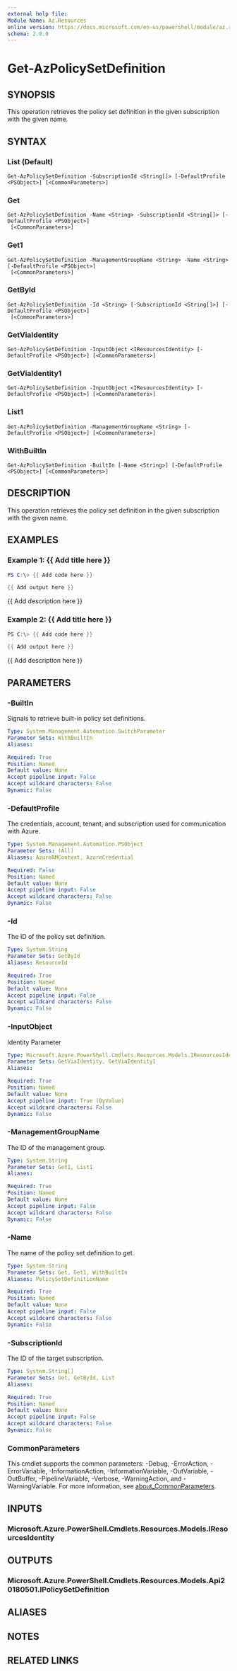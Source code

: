 ```yaml
---
external help file:
Module Name: Az.Resources
online version: https://docs.microsoft.com/en-us/powershell/module/az.resources/get-azpolicysetdefinition
schema: 2.0.0
---
```


# Get-AzPolicySetDefinition

## SYNOPSIS
This operation retrieves the policy set definition in the given subscription with the given name.

## SYNTAX

### List (Default)
```
Get-AzPolicySetDefinition -SubscriptionId <String[]> [-DefaultProfile <PSObject>] [<CommonParameters>]
```

### Get
```
Get-AzPolicySetDefinition -Name <String> -SubscriptionId <String[]> [-DefaultProfile <PSObject>]
 [<CommonParameters>]
```

### Get1
```
Get-AzPolicySetDefinition -ManagementGroupName <String> -Name <String> [-DefaultProfile <PSObject>]
 [<CommonParameters>]
```

### GetById
```
Get-AzPolicySetDefinition -Id <String> [-SubscriptionId <String[]>] [-DefaultProfile <PSObject>]
 [<CommonParameters>]
```

### GetViaIdentity
```
Get-AzPolicySetDefinition -InputObject <IResourcesIdentity> [-DefaultProfile <PSObject>] [<CommonParameters>]
```

### GetViaIdentity1
```
Get-AzPolicySetDefinition -InputObject <IResourcesIdentity> [-DefaultProfile <PSObject>] [<CommonParameters>]
```

### List1
```
Get-AzPolicySetDefinition -ManagementGroupName <String> [-DefaultProfile <PSObject>] [<CommonParameters>]
```

### WithBuiltIn
```
Get-AzPolicySetDefinition -BuiltIn [-Name <String>] [-DefaultProfile <PSObject>] [<CommonParameters>]
```

## DESCRIPTION
This operation retrieves the policy set definition in the given subscription with the given name.

## EXAMPLES

### Example 1: {{ Add title here }}
```powershell
PS C:\> {{ Add code here }}

{{ Add output here }}
```

{{ Add description here }}

### Example 2: {{ Add title here }}
```powershell
PS C:\> {{ Add code here }}

{{ Add output here }}
```

{{ Add description here }}

## PARAMETERS

### -BuiltIn
Signals to retrieve built-in policy set definitions.

```yaml
Type: System.Management.Automation.SwitchParameter
Parameter Sets: WithBuiltIn
Aliases:

Required: True
Position: Named
Default value: None
Accept pipeline input: False
Accept wildcard characters: False
Dynamic: False
```

### -DefaultProfile
The credentials, account, tenant, and subscription used for communication with Azure.

```yaml
Type: System.Management.Automation.PSObject
Parameter Sets: (All)
Aliases: AzureRMContext, AzureCredential

Required: False
Position: Named
Default value: None
Accept pipeline input: False
Accept wildcard characters: False
Dynamic: False
```

### -Id
The ID of the policy set definition.

```yaml
Type: System.String
Parameter Sets: GetById
Aliases: ResourceId

Required: True
Position: Named
Default value: None
Accept pipeline input: False
Accept wildcard characters: False
Dynamic: False
```

### -InputObject
Identity Parameter

```yaml
Type: Microsoft.Azure.PowerShell.Cmdlets.Resources.Models.IResourcesIdentity
Parameter Sets: GetViaIdentity, GetViaIdentity1
Aliases:

Required: True
Position: Named
Default value: None
Accept pipeline input: True (ByValue)
Accept wildcard characters: False
Dynamic: False
```

### -ManagementGroupName
The ID of the management group.

```yaml
Type: System.String
Parameter Sets: Get1, List1
Aliases:

Required: True
Position: Named
Default value: None
Accept pipeline input: False
Accept wildcard characters: False
Dynamic: False
```

### -Name
The name of the policy set definition to get.

```yaml
Type: System.String
Parameter Sets: Get, Get1, WithBuiltIn
Aliases: PolicySetDefinitionName

Required: True
Position: Named
Default value: None
Accept pipeline input: False
Accept wildcard characters: False
Dynamic: False
```

### -SubscriptionId
The ID of the target subscription.

```yaml
Type: System.String[]
Parameter Sets: Get, GetById, List
Aliases:

Required: True
Position: Named
Default value: None
Accept pipeline input: False
Accept wildcard characters: False
Dynamic: False
```

### CommonParameters
This cmdlet supports the common parameters: -Debug, -ErrorAction, -ErrorVariable, -InformationAction, -InformationVariable, -OutVariable, -OutBuffer, -PipelineVariable, -Verbose, -WarningAction, and -WarningVariable. For more information, see [about_CommonParameters](http://go.microsoft.com/fwlink/?LinkID=113216).

## INPUTS

### Microsoft.Azure.PowerShell.Cmdlets.Resources.Models.IResourcesIdentity

## OUTPUTS

### Microsoft.Azure.PowerShell.Cmdlets.Resources.Models.Api20180501.IPolicySetDefinition

## ALIASES

## NOTES

## RELATED LINKS

